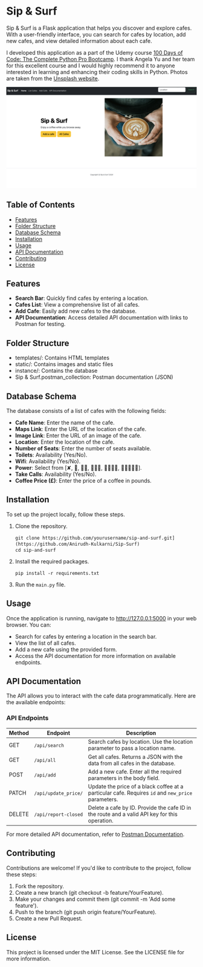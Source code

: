 # Sip & Surf

Sip & Surf is a Flask application that helps you discover and explore cafes. With a user-friendly interface, you can search for cafes by location, add new cafes, and view detailed information about each cafe. 

I developed this application as a part of the Udemy course [100 Days of Code: The Complete Python Pro Bootcamp](http://www.udemy.com/course/100-days-of-code/). I thank Angela Yu and her team for this excellent course and I would highly recommend it to anyone interested in learning and enhancing their coding skills in Python. Photos are taken from the [Unsplash website](https://unsplash.com).

![sip-and-surf](static/sip_and_surf.png)


## Table of Contents

- [Features](#features)
- [Folder Structure](#folder-structure)
- [Database Schema](#database-schema)
- [Installation](#installation)
- [Usage](#usage)
- [API Documentation](#api-documentation)
- [Contributing](#contributing)
- [License](#license)

## Features

- **Search Bar**: Quickly find cafes by entering a location.
- **Cafes List**: View a comprehensive list of all cafes.
- **Add Cafe**: Easily add new cafes to the database.
- **API Documentation**: Access detailed API documentation with links to Postman for testing.

## Folder Structure

- templates/: Contains HTML templates
- static/: Contains images and static files
- instance/: Contains the database
- Sip & Surf.postman_collection: Postman documentation (JSON)

## Database Schema

The database consists of a list of cafes with the following fields:

- **Cafe Name**: Enter the name of the cafe.
- **Maps Link**: Enter the URL of the location of the cafe.
- **Image Link**: Enter the URL of an image of the cafe.
- **Location**: Enter the location of the cafe.
- **Number of Seats**: Enter the number of seats available.
- **Toilets**: Availability (Yes/No).
- **Wifi**: Availability (Yes/No).
- **Power**: Select from [✘, 🔌, 🔌🔌, 🔌🔌🔌, 🔌🔌🔌🔌, 🔌🔌🔌🔌🔌].
- **Take Calls**: Availability (Yes/No).
- **Coffee Price (£)**: Enter the price of a coffee in pounds.

## Installation

To set up the project locally, follow these steps.

1. Clone the repository.
    ```
   git clone https://github.com/yourusername/sip-and-surf.git](https://github.com/Anirudh-Kulkarni/Sip-Surf)
   cd sip-and-surf
2. Install the required packages.
   ```
   pip install -r requirements.txt
3. Run the `main.py` file.

## Usage

Once the application is running, navigate to http://127.0.0.1:5000 in your web browser. You can:

- Search for cafes by entering a location in the search bar.
- View the list of all cafes.
- Add a new cafe using the provided form.
- Access the API documentation for more information on available endpoints.

## API Documentation

The API allows you to interact with the cafe data programmatically. Here are the available endpoints:

### API Endpoints

| Method | Endpoint                     | Description                                                                                         |
|--------|------------------------------|-----------------------------------------------------------------------------------------------------|
| GET    | `/api/search`                | Search cafes by location. Use the location parameter to pass a location name.                      |
| GET    | `/api/all`                   | Get all cafes. Returns a JSON with the data from all cafes in the database.                       |
| POST   | `/api/add`                   | Add a new cafe. Enter all the required parameters in the body field.                               |
| PATCH  | `/api/update_price/`         | Update the price of a black coffee at a particular cafe. Requires `id` and `new_price` parameters.|
| DELETE | `/api/report-closed`         | Delete a cafe by ID. Provide the cafe ID in the route and a valid API key for this operation.     |


For more detailed API documentation, refer to [Postman Documentation](link_to_postman).

## Contributing

Contributions are welcome! If you'd like to contribute to the project, follow these steps:

1. Fork the repository.
2. Create a new branch (git checkout -b feature/YourFeature).
3. Make your changes and commit them (git commit -m 'Add some feature').
4. Push to the branch (git push origin feature/YourFeature).
5. Create a new Pull Request.

## License

This project is licensed under the MIT License. See the LICENSE file for more information.

